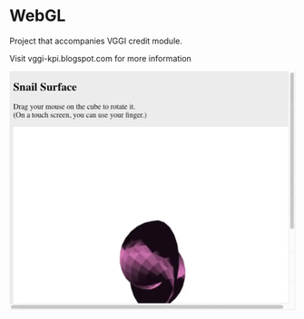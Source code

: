 # WebGL

Project that accompanies VGGI credit module.

Visit vggi-kpi.blogspot.com for more information

![alt text](https://raw.githubusercontent.com/minishmek/Labs_Vggi/PA2/dz2v9.gif)
